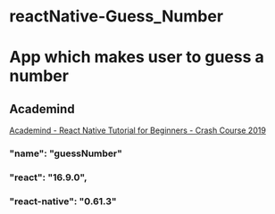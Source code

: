 # reactNative-Guess_Number

# App which makes user to guess a number

## Academind

[Academind - React Native Tutorial for Beginners - Crash Course 2019](https://www.youtube.com/watch?v=qSRrxpdMpVc)

### "name": "guessNumber"
### "react": "16.9.0",
### "react-native": "0.61.3"
